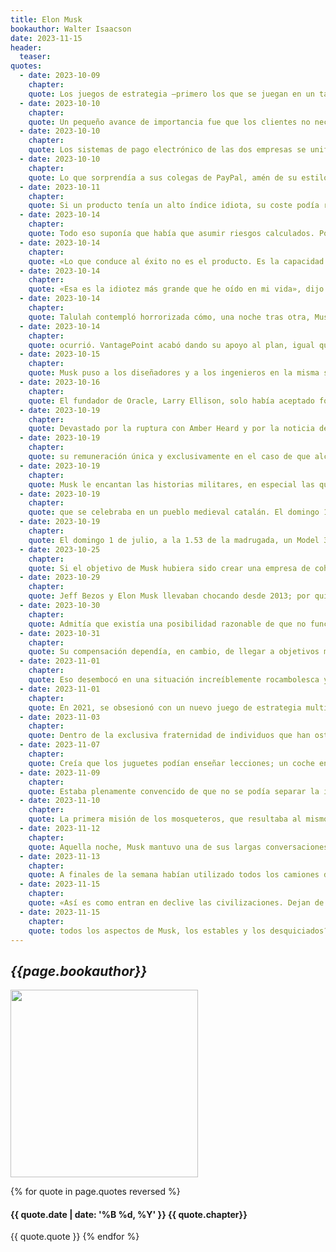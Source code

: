 ```yaml
---
title: Elon Musk
bookauthor: Walter Isaacson
date: 2023-11-15
header:
  teaser: 
quotes:
  - date: 2023-10-09
    chapter: 
    quote: Los juegos de estrategia —primero los que se juegan en un tablero y luego los diseñados para ordenador— llegarían a ser fundamentales en la vida de Musk. Desde The Ancient Art of War, al que jugaba en su adolescencia en Sudáfrica, hasta su adicción a The Battle of Polytopia tres décadas después, se deleitaba con la compleja planificación y la gestión competitiva de los recursos que se requieren para vencer. La inmersión en esos juegos durante horas se convertiría en su manera de relajarse, escapar del estrés y perfeccionar sus habilidades tácticas y su pensamiento estratégico para los negocios.
  - date: 2023-10-10
    chapter: 
    quote: Un pequeño avance de importancia fue que los clientes no necesitaban tener nombres de usuario&#58; su dirección de correo electrónico ya servía para ese propósito.
  - date: 2023-10-10
    chapter: 
    quote: Los sistemas de pago electrónico de las dos empresas se unificaron y se comercializaron bajo el nombre de marca PayPal. Eso se convirtió en la oferta principal de la compañía y continuó creciendo rápidamente. No obstante, la creación de productos de nicho no estaba en la naturaleza de Musk, quien deseaba reconvertir industrias enteras. Así pues, volvió a centrarse en su objetivo original de crear una red social que revolucionase todo el sector bancario. «Hemos de decidir si vamos a apuntar alto», indicó a su equipo. Para algunos, el enfoque de Musk era erróneo. «Teníamos una cantidad enorme de tracción en eBay —señala Reid Hoffman, uno de sus primeros empleados que más tarde cofundaría LinkedIn—. Max y Peter pensaban que debíamos centrarnos en eso y convertirnos en una pasarela de pagos especializada».
  - date: 2023-10-10
    chapter: 
    quote: Lo que sorprendía a sus colegas de PayPal, amén de su estilo personal implacable y rudo, era su buena disposición, rayana en el deseo, a asumir riesgos. «En realidad los empresarios no son amantes del riesgo —apunta Roelof Botha—. Son mitigadores del riesgo. No prosperan a base de riesgos, jamás buscan amplificarlos, sino que intentan identificar las variables controlables y minimizar los riesgos». Pero Musk no. «A él le gustaba amplificar el riesgo y quemar las naves para no poder huir jamás de él». Para Botha, el accidente de Musk con el McLaren era una suerte de metáfora&#58; pisar a fondo y ver qué velocidad alcanza.
  - date: 2023-10-11
    chapter: 
    quote: Si un producto tenía un alto índice idiota, su coste podía reducirse de forma significativa ideando técnicas de fabricación más eficientes. Los cohetes tenían un índice idiota extremadamente alto. Musk comenzó a calcular el coste de la fibra de carbono, el metal, el combustible y otros materiales que lo componían. El producto acabado, empleando los métodos de fabricación actuales, costaba al menos cincuenta veces más que eso.
  - date: 2023-10-14
    chapter: 
    quote: Todo eso suponía que había que asumir riesgos calculados. Por ejemplo, quien había aprobado la compra del aluminio barato y delgado del que estaban hechas las tuercas como la que se había corroído y había condenado al fracaso el primer vuelo del Falcon 1, había sido el propio Musk.
  - date: 2023-10-14
    chapter: 
    quote: «Lo que conduce al éxito no es el producto. Es la capacidad de fabricar ese producto de forma eficaz. Tiene que ver con ser capaz de construir la máquina que construye la máquina. En otras palabras, ¿cómo diseñas la fábrica?». Un principio rector que Musk también haría suyo.
  - date: 2023-10-14
    chapter: 
    quote: «Esa es la idiotez más grande que he oído en mi vida», dijo en un par de reuniones. Era una frase que también Steve Jobs usaba a menudo. Igual que Bill Gates y Jeff Bezos. Su brutal sinceridad podía ser enervante, incluso ofensiva. Y en vez de fomentar un diálogo honesto, lo bloqueaba. Pero, a veces, también era eficaz para lo que Jobs definía como un equipo formado por «A-players» que no deseaban estar rodeados de gente de pensamiento desordenado.
  - date: 2023-10-14
    chapter: 
    quote: Talulah contempló horrorizada cómo, una noche tras otra, Musk mantenía conversaciones consigo mismo a murmullos, y a veces se ponía a agitar los brazos y a gritar. «Estaba convencida de que le iba a dar un ataque al corazón —dice—. Tenía terrores nocturnos y gritaba en sueños y se aferraba a mí. Era espantoso. Yo estaba asustadísima y él, desesperado». A veces, Musk iba al baño y empezaba a vomitar. «Se le encogía al estómago, comenzaba a gritar y le entraban arcadas —cuenta Talulah—. Yo me quedaba junto a la taza del váter, sujetándole la cabeza». La tolerancia al estrés de Elon Musk es alta, pero en 2008 fue más allá de su límite. «Trabajaba todos los días, mañana, tarde y noche, en una situación que me exigía que sacara un conejo de la chistera, una y otra vez», cuenta. Engordó muchísimo y, de pronto, perdió todo el peso que había ganado y aún un poco más. Acabó teniendo una postura encorvada y los dedos de los pies se le quedaban tiesos al caminar. Pero estaba energizado e hipercentrado. Ver la amenazante cuerda de la horca hacía que su mente se centrara.
  - date: 2023-10-14
    chapter: 
    quote: ocurrió. VantagePoint acabó dando su apoyo al plan, igual que el resto de los inversores que estaban participando en la llamada. Musk se echó a llorar. «Si hubiera salido de otro modo, Tesla estaría acabado —dice—, y quizá también lo hubiera estado por muchos años el sueño de los coches eléctricos». En aquel momento, todas las grandes empresas automovilísticas de Estados Unidos habían dejado de fabricar coches eléctricos.
  - date: 2023-10-15
    chapter: 
    quote: Musk puso a los diseñadores y a los ingenieros en la misma sala. «La visión que teníamos era crear diseñadores que pensaran como ingenieros e ingenieros que pensaran como diseñadores», cuenta Von Holzhausen.
  - date: 2023-10-16
    chapter: 
    quote: El fundador de Oracle, Larry Ellison, solo había aceptado formar parte de dos consejos de administración, los de Apple y Tesla, y llegó a ser bastante amigo de Jobs y de Musk. Decía que ambos tenían casos benignos de trastorno obsesivo compulsivo.
  - date: 2023-10-19
    chapter: 
    quote: Devastado por la ruptura con Amber Heard y por la noticia de que su padre había tenido un hijo con la mujer a quien había criado como hijastra, Musk entró en una época en la que oscilaba entre periodos de depresión, estado de shock, aturdimiento y energía desbordante.
  - date: 2023-10-19
    chapter: 
    quote: su remuneración única y exclusivamente en el caso de que alcance una serie de hitos asombrosos vinculados con el valor de mercado de la empresa y sus operaciones —escribió Andrew Ross Sorkin en el New York Times—. De otro modo, no recibirá nada». Solo llegaría al máximo de esa cifra, contaba Sorkin, «si, de algún modo, el señor Musk consiguiera elevar el valor de Tesla hasta seiscientos cincuenta mil millones de dólares, cifra que numerosos expertos consideran ridículamente imposible».
  - date: 2023-10-19
    chapter: 
    quote: Musk le encantan las historias militares, en especial las que tienen que ver con desarrollos en el ámbito de la aviación. En una reunión que tuvo lugar en la fábrica de Fremont el 22 de mayo, contó una historia de la Segunda Guerra Mundial. El Gobierno estadounidense tenía que acelerar la fabricación de bombarderos y montó cadenas de producción en los aparcamientos de las compañías aeronáuticas de California. Discutió la idea con Jerome Guillen, a quien pronto ascendería al puesto de presidente de automoción de Tesla, y pensaron que a lo mejor podían hacer algo similar.
  - date: 2023-10-19
    chapter: 
    quote: que se celebraba en un pueblo medieval catalán. El domingo 1 de julio, a la 1.53 de la madrugada, un Model 3 negro salió de la fábrica luciendo una banda sobre el parabrisas en la que se leía «5.000». Cuando Musk recibió una fotografía del coche en su iPhone, envió un mensaje a todos los trabajadores de Tesla&#58; «¡¡¡Lo conseguimos!!!… Hemos creado soluciones completamente nuevas que se creían imposibles. Intenciones intensas.[3] Como sea. Funcionó… Creo que acabamos de convertirnos en una empresa automovilística de verdad».
  - date: 2023-10-19
    chapter: 
    quote: El domingo 1 de julio, a la 1.53 de la madrugada, un Model 3 negro salió de la fábrica luciendo una banda sobre el parabrisas en la que se leía «5.000». Cuando Musk recibió una fotografía del coche en su iPhone, envió un mensaje a todos los trabajadores de Tesla&#58; «¡¡¡Lo conseguimos!!!… Hemos creado soluciones completamente nuevas que se creían imposibles. Intenciones intensas.[3] Como sea. Funcionó… Creo que acabamos de convertirnos en una empresa automovilística de verdad».
  - date: 2023-10-25
    chapter: 
    quote: Si el objetivo de Musk hubiera sido crear una empresa de cohetes rentable, después de salir vivo de 2018 podría haberse permitido recoger sus ganancias y relajarse. Su Falcon 9 reutilizable se había convertido en el cohete más eficiente y fiable del mundo, y había desarrollado unos satélites de comunicaciones propios que, en último término, iban a ser una fuente inagotable de beneficios. Pero su objetivo no era simplemente convertirse en un empresario del espacio. Era llevar a la humanidad a Marte. Y eso no podía hacerse ni en un Falcon 9 ni en su hermano más robusto, el Falcon Heavy. Los Falcon solo podían alcanzar una altura determinada. «Podría haber ganado mucho dinero, pero la vida no habría sido multiplanetaria», dice.
  - date: 2023-10-29
    chapter: 
    quote: Jeff Bezos y Elon Musk llevaban chocando desde 2013; por quién se quedaba con el famoso Complejo 39A en Cabo Cañaveral (Musk), quién era el primero en aterrizar un cohete que hubiera llegado a la frontera espacial (Bezos), quién lanzaba un cohete que llegara a la órbita (Musk) y quién conseguía enviar humanos a la órbita (Musk). El espacio era, para ambos, una pasión personal, y la competición que mantenían —igual que los magnates del ferrocarril un siglo antes— serviría para impulsar el avance de su campo de actividad. A pesar de las críticas que los acusaban de estar convirtiendo el espacio en un pasatiempo para niñatos millonarios, la visión que ambos tenían de la necesidad de privatizar los lanzamientos fue lo que llevó a Estados Unidos, que había quedado rezagado detrás de China e incluso Rusia, de vuelta al liderazgo de la exploración espacial.
  - date: 2023-10-30
    chapter: 
    quote: Admitía que existía una posibilidad razonable de que no funcionara, pero era mejor intentarlo y fracasar que pasarse meses analizando el problema. «Si esto lo hacemos rápido, lo descubriremos rápido. Y podremos arreglarlo rápido». Al final consiguió fabricar la mayoría de las piezas en acero inoxidable.
  - date: 2023-10-31
    chapter: 
    quote: Su compensación dependía, en cambio, de llegar a objetivos muy agresivos en términos de ingresos, beneficios y valor de mercado, entre los que se incluía un aumento de diez veces en la valoración de mercado de Tesla, hasta los seiscientos cincuenta mil millones de dólares. Los artículos de los medios informativos de la época predecían que iba a ser imposible alcanzar la mayor parte de esos objetivos. Pero en octubre de 2021, Tesla se convirtió en la sexta compañía en la historia de Estados Unidos en alcanzar un valor de más de un billón de dólares. Su valor de mercado superaba al de sus cinco mayores rivales —Toyota, Volkswagen, Daimler, Ford y GM— juntos. Y en abril de 2022 reportó unos beneficios de cinco mil millones de dólares sobre unos ingresos de diecinueve mil millones, un aumento del 81 por ciento respecto del año anterior. El resultado fue que su pago, según el acuerdo de compensación de 2018, fue de en torno a cincuenta y seis mil millones de dólares y su patrimonio neto a principios de 2022 ascendió a trescientos cuatro mil millones de dólares.
  - date: 2023-11-01
    chapter: 
    quote: Eso desembocó en una situación increíblemente rocambolesca y potencialmente incómoda, digna de una farsa francesa de la nouvelle vague. Mientras Zilis se hallaba en el hospital de Austin por las complicaciones del embarazo, también lo estaba la mujer embarazada de la niña que Musk y Grimes habían concebido in vitro en secreto. Su embarazo estaba siendo problemático y Grimes se quedó con ella, sin saber que Zilis se encontraba en una habitación cercana ni que estuviera embarazada de Musk. Tal vez no sea de extrañar que Musk decidiera volar hacia el oeste ese fin de semana de Acción de Gracias para enfrentarse a los problemas más simples de la ingeniería de cohetes.
  - date: 2023-11-01
    chapter: 
    quote: En 2021, se obsesionó con un nuevo juego de estrategia multijugador al que jugaba en su iPhone, Polytopia. En él, los jugadores eligen una de las dieciséis tribus, y compiten por descubrir tecnologías, obtener recursos y librar batallas con el fin de construir un imperio. Llegó a ser tan bueno que acabó ganando al desarrollador sueco del juego, Felix Ekenstam. ¿Qué dice de él esta pasión por los juegos?
  - date: 2023-11-03
    chapter: 
    quote: Dentro de la exclusiva fraternidad de individuos que han ostentado el título de persona más rica del mundo, Musk y Gates tenían algunas similitudes. Ambos poseen una mente analítica, la capacidad de concentrarse intensamente y un aplomo intelectual rayano en la arrogancia. Ninguno de los dos soporta a los tontos. Todos estos rasgos dejaban una probabilidad muy alta de que acabaran chocando, que es lo que sucedió cuando Musk empezó a pasear a Gates por la fábrica.
  - date: 2023-11-07
    chapter: 
    quote: Creía que los juguetes podían enseñar lecciones; un coche en miniatura lo había inspirado para fabricar automóviles reales utilizando grandes prensas de fundición en frío, por ejemplo, y los Legos le ayudaron a comprender la importancia de la fabricación de precisión.
  - date: 2023-11-09
    chapter: 
    quote: Estaba plenamente convencido de que no se podía separar la ingeniería del diseño del producto. De hecho, el diseño del producto debía ser impulsado por los ingenieros. La empresa, al igual que Tesla y SpaceX, debería estar dirigida por ingenieros a todos los niveles.
  - date: 2023-11-10
    chapter: 
    quote: La primera misión de los mosqueteros, que resultaba al mismo tiempo audaz y un tanto embarazosa porque eran todavía unos veinteañeros, consistió en formar un pelotón de análisis que se encargaría de evaluar las destrezas de programación, la productividad e incluso las aptitudes de más de dos mil programadores de Twitter y decidir cuáles de ellos permanecerían en la empresa.
  - date: 2023-11-12
    chapter: 
    quote: Aquella noche, Musk mantuvo una de sus largas conversaciones telefónicas habituales con su mentor e inversor Larry Ellison, que a la sazón vivía principalmente en Lanai, la isla que poseía en Hawái. Ellison, que había sido mentor de Steve Jobs, dio un consejo a Musk&#58; no debía pelearse con Apple. Se trataba de la compañía con la que Twitter no podía permitirse enemistarse. Apple era un anunciante importante. Más relevante aún era el hecho de que Twitter no podría sobrevivir a menos que continuase estando disponible en la tienda de aplicaciones del iPhone.
  - date: 2023-11-13
    chapter: 
    quote: A finales de la semana habían utilizado todos los camiones disponibles en Sacramento. A pesar del azote de la lluvia en aquella zona, trasladaron más de setecientos bastidores en tres días. El récord previo en esa instalación había sido transportar treinta en un mes. Quedaban todavía muchos servidores en el centro, pero los mosqueteros habían demostrado que podían trasladarse con rapidez. Del resto se ocuparía en enero el equipo de infraestructuras de Twitter.
  - date: 2023-11-15
    chapter: 
    quote: «Así es como entran en declive las civilizaciones. Dejan de correr riesgos. Y cuando dejan de correr riesgos, se les endurecen las arterias. Cada año hay más árbitros y menos hacedores». Por eso Estados Unidos no podía ya construir cosas como trenes de alta velocidad o cohetes para llegar a la Luna. «Cuando has tenido éxito durante demasiado tiempo, pierdes el deseo de correr riesgos».
  - date: 2023-11-15
    chapter: 
    quote: todos los aspectos de Musk, los estables y los desquiciados? A veces, los grandes innovadores son hombres-niños con una compulsión por el riesgo que se resisten a que nadie les enseñe a usar el orinal. Pueden ser imprudentes, dar vergüenza ajena, ser, a veces, incluso tóxicos. También puede que estén locos. Lo bastante locos para creer que pueden cambiar el mundo.
---
```

## *{{page.bookauthor}}*

<img width="300" src="{{ page.header.teaser }}"/>

{% for quote in page.quotes reversed %}
#### {{ quote.date | date: '%B %d, %Y' }} {{ quote.chapter}}
{{ quote.quote }}
{% endfor %}
